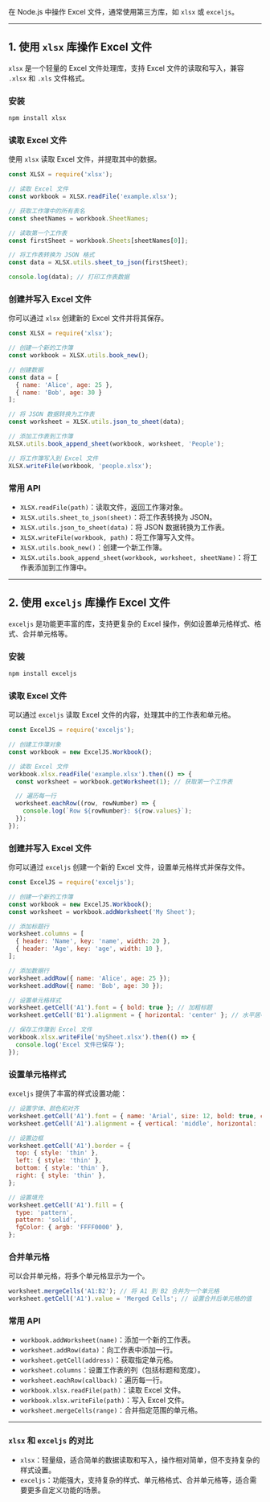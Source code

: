 在 Node.js 中操作 Excel 文件，通常使用第三方库，如 `xlsx` 或 `exceljs`。

------

## 1. **使用** `xlsx` **库操作 Excel 文件**

`xlsx` 是一个轻量的 Excel 文件处理库，支持 Excel 文件的读取和写入，兼容 `.xlsx` 和 `.xls` 文件格式。

### 安装

```bash
npm install xlsx
```

### 读取 Excel 文件

使用 `xlsx` 读取 Excel 文件，并提取其中的数据。

```javascript
const XLSX = require('xlsx');

// 读取 Excel 文件
const workbook = XLSX.readFile('example.xlsx');

// 获取工作簿中的所有表名
const sheetNames = workbook.SheetNames;

// 读取第一个工作表
const firstSheet = workbook.Sheets[sheetNames[0]];

// 将工作表转换为 JSON 格式
const data = XLSX.utils.sheet_to_json(firstSheet);

console.log(data); // 打印工作表数据
```

### 创建并写入 Excel 文件

你可以通过 `xlsx` 创建新的 Excel 文件并将其保存。

```javascript
const XLSX = require('xlsx');

// 创建一个新的工作簿
const workbook = XLSX.utils.book_new();

// 创建数据
const data = [
  { name: 'Alice', age: 25 },
  { name: 'Bob', age: 30 }
];

// 将 JSON 数据转换为工作表
const worksheet = XLSX.utils.json_to_sheet(data);

// 添加工作表到工作簿
XLSX.utils.book_append_sheet(workbook, worksheet, 'People');

// 将工作簿写入到 Excel 文件
XLSX.writeFile(workbook, 'people.xlsx');
```

### 常用 API

- `XLSX.readFile(path)`：读取文件，返回工作簿对象。
- `XLSX.utils.sheet_to_json(sheet)`：将工作表转换为 JSON。
- `XLSX.utils.json_to_sheet(data)`：将 JSON 数据转换为工作表。
- `XLSX.writeFile(workbook, path)`：将工作簿写入文件。
- `XLSX.utils.book_new()`：创建一个新工作簿。
- `XLSX.utils.book_append_sheet(workbook, worksheet, sheetName)`：将工作表添加到工作簿中。

------

## 2. **使用** `exceljs` **库操作 Excel 文件**

`exceljs` 是功能更丰富的库，支持更复杂的 Excel 操作，例如设置单元格样式、格式、合并单元格等。

### 安装

```bash
npm install exceljs
```

### 读取 Excel 文件

可以通过 `exceljs` 读取 Excel 文件的内容，处理其中的工作表和单元格。

```javascript
const ExcelJS = require('exceljs');

// 创建工作簿对象
const workbook = new ExcelJS.Workbook();

// 读取 Excel 文件
workbook.xlsx.readFile('example.xlsx').then(() => {
  const worksheet = workbook.getWorksheet(1); // 获取第一个工作表

  // 遍历每一行
  worksheet.eachRow((row, rowNumber) => {
    console.log(`Row ${rowNumber}: ${row.values}`);
  });
});
```

### 创建并写入 Excel 文件

你可以通过 `exceljs` 创建一个新的 Excel 文件，设置单元格样式并保存文件。

```javascript
const ExcelJS = require('exceljs');

// 创建一个新的工作簿
const workbook = new ExcelJS.Workbook();
const worksheet = workbook.addWorksheet('My Sheet');

// 添加标题行
worksheet.columns = [
  { header: 'Name', key: 'name', width: 20 },
  { header: 'Age', key: 'age', width: 10 },
];

// 添加数据行
worksheet.addRow({ name: 'Alice', age: 25 });
worksheet.addRow({ name: 'Bob', age: 30 });

// 设置单元格样式
worksheet.getCell('A1').font = { bold: true }; // 加粗标题
worksheet.getCell('B1').alignment = { horizontal: 'center' }; // 水平居中

// 保存工作簿到 Excel 文件
workbook.xlsx.writeFile('mySheet.xlsx').then(() => {
  console.log('Excel 文件已保存');
});
```

### 设置单元格样式

`exceljs` 提供了丰富的样式设置功能：

```javascript
// 设置字体、颜色和对齐
worksheet.getCell('A1').font = { name: 'Arial', size: 12, bold: true, color: { argb: 'FF0000FF' } };
worksheet.getCell('A1').alignment = { vertical: 'middle', horizontal: 'center' };

// 设置边框
worksheet.getCell('A1').border = {
  top: { style: 'thin' },
  left: { style: 'thin' },
  bottom: { style: 'thin' },
  right: { style: 'thin' },
};

// 设置填充
worksheet.getCell('A1').fill = {
  type: 'pattern',
  pattern: 'solid',
  fgColor: { argb: 'FFFF0000' },
};
```

### 合并单元格

可以合并单元格，将多个单元格显示为一个。

```javascript
worksheet.mergeCells('A1:B2'); // 将 A1 到 B2 合并为一个单元格
worksheet.getCell('A1').value = 'Merged Cells'; // 设置合并后单元格的值
```

### 常用 API

- `workbook.addWorksheet(name)`：添加一个新的工作表。
- `worksheet.addRow(data)`：向工作表中添加一行。
- `worksheet.getCell(address)`：获取指定单元格。
- `worksheet.columns`：设置工作表的列（包括标题和宽度）。
- `worksheet.eachRow(callback)`：遍历每一行。
- `workbook.xlsx.readFile(path)`：读取 Excel 文件。
- `workbook.xlsx.writeFile(path)`：写入 Excel 文件。
- `worksheet.mergeCells(range)`：合并指定范围的单元格。

------

### `xlsx` 和 `exceljs` 的对比

- `xlsx`：轻量级，适合简单的数据读取和写入，操作相对简单，但不支持复杂的样式设置。
- `exceljs`：功能强大，支持复杂的样式、单元格格式、合并单元格等，适合需要更多自定义功能的场景。